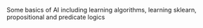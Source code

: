 Some basics of AI including learning algorithms, learning sklearn, propositional and predicate logics 
